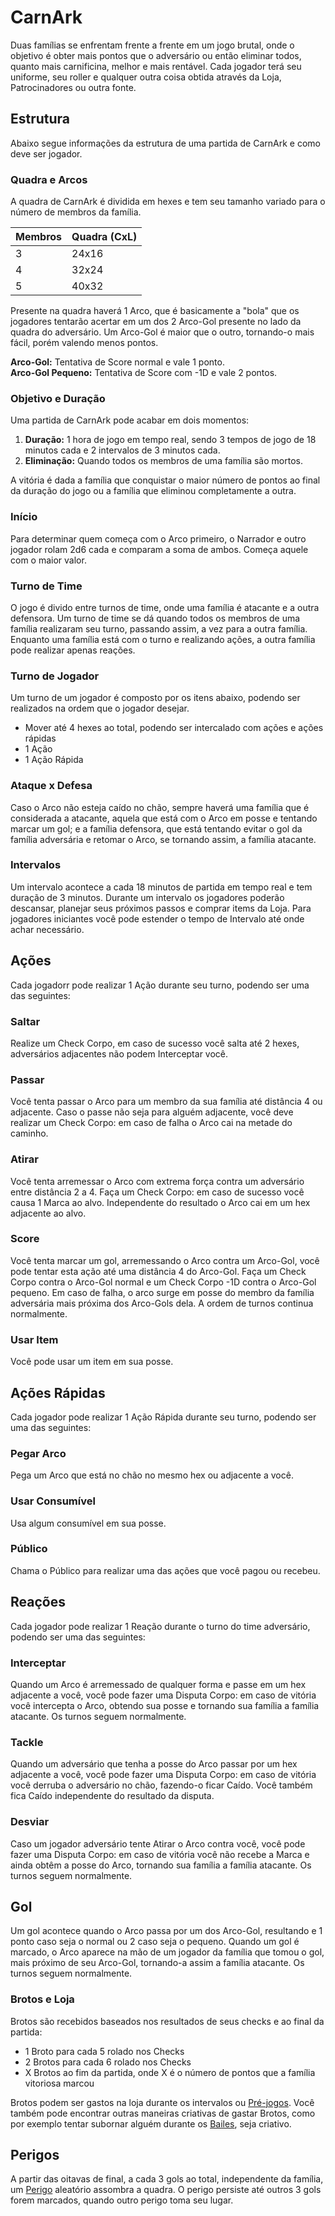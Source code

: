 # CarnArk

Duas famílias se enfrentam frente a frente em um jogo brutal, onde o objetivo é obter mais pontos que o adversário ou então eliminar todos, quanto mais carnificina, melhor e mais rentável. Cada jogador terá seu uniforme, seu roller e qualquer outra coisa obtida através da Loja, Patrocinadores ou outra fonte.

## Estrutura

Abaixo segue informações da estrutura de uma partida de CarnArk e como deve ser jogador.

### Quadra e Arcos

A quadra de CarnArk é dividida em hexes e tem seu tamanho variado para o número de membros da família.

| Membros | Quadra (CxL) |
| ------- | ------------ |
| 3       | 24x16        |
| 4       | 32x24        |
| 5       | 40x32        |

Presente na quadra haverá 1 Arco, que é basicamente a "bola" que os jogadores tentarão acertar em um dos 2 Arco-Gol presente no lado da quadra do adversário. Um Arco-Gol é maior que o outro, tornando-o mais fácil, porém valendo menos pontos.

**Arco-Gol:** Tentativa de Score normal e vale 1 ponto.  
**Arco-Gol Pequeno:** Tentativa de Score com -1D e vale 2 pontos.  

### Objetivo e Duração

Uma partida de CarnArk pode acabar em dois momentos:

1. **Duração:** 1 hora de jogo em tempo real, sendo 3 tempos de jogo de 18 minutos cada e 2 intervalos de 3 minutos cada.
2. **Eliminação:** Quando todos os membros de uma família são mortos.

A vitória é dada a família que conquistar o maior número de pontos ao final da duração do jogo ou a família que eliminou completamente a outra.

### Início

Para determinar quem começa com o Arco primeiro, o Narrador e outro jogador rolam 2d6 cada e comparam a soma de ambos. Começa aquele com o maior valor.

### Turno de Time

O jogo é divido entre turnos de time, onde uma família é atacante e a outra defensora. Um turno de time se dá quando todos os membros de uma família realizaram seu turno, passando assim, a vez para a outra família. Enquanto uma família está com o turno e realizando ações, a outra família pode realizar apenas reações.

### Turno de Jogador

Um turno de um jogador é composto por os itens abaixo, podendo ser realizados na ordem que o jogador desejar.

* Mover até 4 hexes ao total, podendo ser intercalado com ações e ações rápidas
* 1 Ação 
* 1 Ação Rápida

### Ataque x Defesa

Caso o Arco não esteja caído no chão, sempre haverá uma família que é considerada a atacante, aquela que está com o Arco em posse e tentando marcar um gol; e a família defensora, que está tentando evitar o gol da família adversária e retomar o Arco, se tornando assim, a família atacante.

### Intervalos

Um intervalo acontece a cada 18 minutos de partida em tempo real e tem duração de 3 minutos. Durante um intervalo os jogadores poderão descansar, planejar seus próximos passos e comprar items da Loja. Para jogadores iniciantes você pode estender o tempo de Intervalo até onde achar necessário.

## Ações

Cada jogadorr pode realizar 1 Ação durante seu turno, podendo ser uma das seguintes:

### Saltar
Realize um Check Corpo, em caso de sucesso você salta até 2 hexes, adversários adjacentes não podem Interceptar você.

### Passar
Você tenta passar o Arco para um membro da sua família até distância 4 ou adjacente. Caso o passe não seja para alguém adjacente, você deve realizar um Check Corpo: em caso de falha o Arco cai na metade do caminho.

### Atirar
Você tenta arremessar o Arco com extrema força contra um adversário entre distância 2 a 4. Faça um Check Corpo: em caso de sucesso você causa 1 Marca ao alvo. Independente do resultado o Arco cai em um hex adjacente ao alvo.

### Score
Você tenta marcar um gol, arremessando o Arco contra um Arco-Gol, você pode tentar esta ação até uma distância 4 do Arco-Gol. Faça um Check Corpo contra o Arco-Gol normal e um Check Corpo -1D contra o Arco-Gol pequeno. Em caso de falha, o arco surge em posse do membro da família adversária mais próxima dos Arco-Gols dela. A ordem de turnos continua normalmente.

### Usar Item
Você pode usar um item em sua posse.

## Ações Rápidas
Cada jogador pode realizar 1 Ação Rápida durante seu turno, podendo ser uma das seguintes:

### Pegar Arco
Pega um Arco que está no chão no mesmo hex ou adjacente a você.

### Usar Consumível
Usa algum consumível em sua posse.

### Público
Chama o Público para realizar uma das ações que você pagou ou recebeu.

## Reações
Cada jogador pode realizar 1 Reação durante o turno do time adversário, podendo ser uma das seguintes:

### Interceptar
Quando um Arco é arremessado de qualquer forma e passe em um hex adjacente a você, você pode fazer uma Disputa Corpo: em caso de vitória você intercepta o Arco, obtendo sua posse e tornando sua família a família atacante. Os turnos seguem normalmente.

### Tackle
Quando um adversário que tenha a posse do Arco passar por um hex adjacente a você, você pode fazer uma Disputa Corpo: em caso de vitória você derruba o adversário no chão, fazendo-o ficar Caído. Você também fica Caído independente do resultado da disputa.

### Desviar
Caso um jogador adversário tente Atirar o Arco contra você, você pode fazer uma Disputa Corpo: em caso de vitória você não recebe a Marca e ainda obtêm a posse do Arco, tornando sua família a família atacante. Os turnos seguem normalmente.

## Gol
Um gol acontece quando o Arco passa por um dos Arco-Gol, resultando e 1 ponto caso seja o normal ou 2 caso seja o pequeno. Quando um gol é marcado, o Arco aparece na mão de um jogador da família que tomou o gol, mais próximo de seu Arco-Gol, tornando-a assim a família atacante. Os turnos seguem normalmente.

### Brotos e Loja

Brotos são recebidos baseados nos resultados de seus checks e ao final da partida:

* 1 Broto para cada 5 rolado nos Checks
* 2 Brotos para cada 6 rolado nos Checks
* X Brotos ao fim da partida, onde X é o número de pontos que a família vitoriosa marcou

Brotos podem ser gastos na loja durante os intervalos ou [Pré-jogos](./../pre_game.md). Você também pode encontrar outras maneiras criativas de gastar Brotos, como por exemplo tentar subornar alguém durante os [Bailes](./../balls/index.md), seja criativo.

## Perigos

A partir das oitavas de final, a cada 3 gols ao total, independente da família, um [Perigo](./hazards.md) aleatório assombra a quadra. O perigo persiste até outros 3 gols forem marcados, quando outro perigo toma seu lugar.

